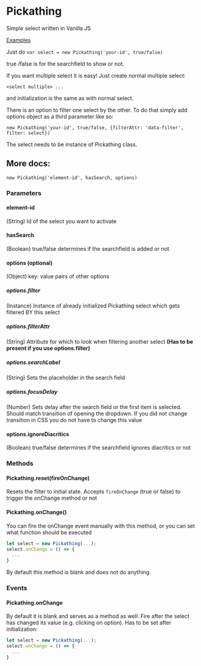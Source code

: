 # Pickathing
Simple select written in Vanilla JS

[Examples](examples.html)

Just do `var select = new Pickathing('your-id', true/false)`

true /false is for the searchfield to show or not.

If you want multiple select it is easy! Just create normal multiple select:

`<select multiple> ...`

and initialization is the same as with normal select.

There is an option to filter one select by the other. To do that simply add options object as a third parameter like so:

`new Pickathing('your-id', true/false, {filterAttr: 'data-filter', filter: select})`

The select needs to be instance of Pickathing class.

## More docs:

`new Pickathing('element-id', hasSearch, options)`

### Parameters

#### element-id
(String) Id of the select you want to activate

#### hasSearch
(Boolean) true/false determines if the searchfield is added or not

#### options __(optional)__
(Object) key: value pairs of other options

##### options.filter
(Instance) Instance of already initialized Pickathing select which gets filtered BY this select

##### options.filterAttr
(String) Attribute for which to look when filtering another select __(Has to be present if you use options.filter)__

##### options.searchLabel
(String) Sets the placeholder in the search field

##### options.focusDelay
(Number) Sets delay after the search field or the first item is selected. Should match transition of opening the dropdown. If you did not change transition in CSS you do not have to change this value

#### options.ignoreDiacritics
(Boolean) true/false determines if the searchfield ignores diacritics or not

### Methods

#### Pickathing.reset(fireOnChange)
Resets the filter to initial state. Accepts `fireOnChange` (true or false) to trigger the onChange method or not

#### Pickathing.onChange()
You can fire the onChange event manually with this method, or you can set what function should be executed
```javascript
let select = new Pickathing(...);
select.onChange = () => {
  ...
}
```
By default this method is blank and does not do anything.

### Events

#### Pickathing.onChange
By default it is blank and serves as a method as well. Fire after the select has changed its value (e.g. clicking on option). Has to be set after initialization:
```javascript
let select = new Pickathing(...);
select.onChange = () => {
  ...
}
```
